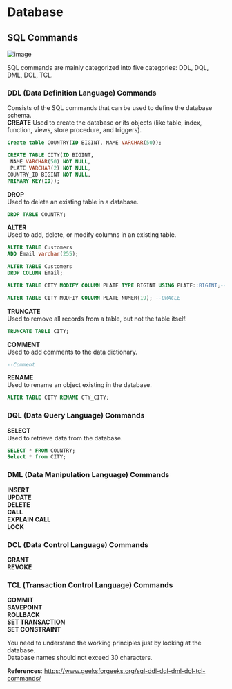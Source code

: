 # Database  
## SQL Commands

![image](https://user-images.githubusercontent.com/43732258/154796297-0041aede-0b3d-435c-b35a-3db249e4ca21.png)  

SQL commands are mainly categorized into five categories: DDL, DQL, DML, DCL, TCL.  
### DDL (Data Definition Language) Commands  
Consists of the SQL commands that can be used to define the database schema.  
**CREATE**
Used to create the database or its objects (like table, index, function, views, store procedure, and triggers).  
```sql
Create table COUNTRY(ID BIGINT, NAME VARCHAR(50));

CREATE TABLE CITY(ID BIGINT,
 NAME VARCHAR(50) NOT NULL,
 PLATE VARCHAR(2) NOT NULL,
COUNTRY_ID BIGINT NOT NULL,
PRIMARY KEY(ID));
```
**DROP**  
Used to delete an existing table in a database. 
```sql
DROP TABLE COUNTRY;
```
**ALTER**  
Used to add, delete, or modify columns in an existing table.  
```sql
ALTER TABLE Customers
ADD Email varchar(255);

ALTER TABLE Customers
DROP COLUMN Email;

ALTER TABLE CITY MODIFY COLUMN PLATE TYPE BIGINT USING PLATE::BIGINT;--POSTGRESQL

ALTER TABLE CITY MODFIY COLUMN PLATE NUMER(19); --ORACLE

```
**TRUNCATE**  
Used to remove all records from a table, but not the table itself.  
```sql
TRUNCATE TABLE CITY;
```
**COMMENT**  
Used to add comments to the data dictionary.
```sql
--Comment
```
**RENAME**  
Used to rename an object existing in the database.  
```sql
ALTER TABLE CITY RENAME CTY_CITY; 
```
### DQL (Data Query Language) Commands 

**SELECT**  
Used to retrieve data from the database.  
```sql
SELECT * FROM COUNTRY;
Select * from CITY;
```
### DML (Data Manipulation Language) Commands
**INSERT**  
**UPDATE**  
**DELETE**  
**CALL**  
**EXPLAIN CALL**  
**LOCK**  
### DCL (Data Control Language) Commands  
**GRANT**  
**REVOKE**  
### TCL (Transaction Control Language) Commands
**COMMIT**  
**SAVEPOINT**  
**ROLLBACK**  
**SET TRANSACTION**  
**SET CONSTRAINT**  






You need to understand the working principles just by looking at the database.  
Database names should not exceed 30 characters.  


**References**:
https://www.geeksforgeeks.org/sql-ddl-dql-dml-dcl-tcl-commands/
